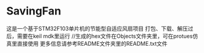 # SavingFan
这是一个基于STM32F103单片机的节能型自适应风扇项目
打包、下载、解压过后，需要在keil mdk里运行      //生成的hex文件在Objects文件夹里，可在protues仿真里直接使用
更多信息请参考README文件夹里的README.txt文件

